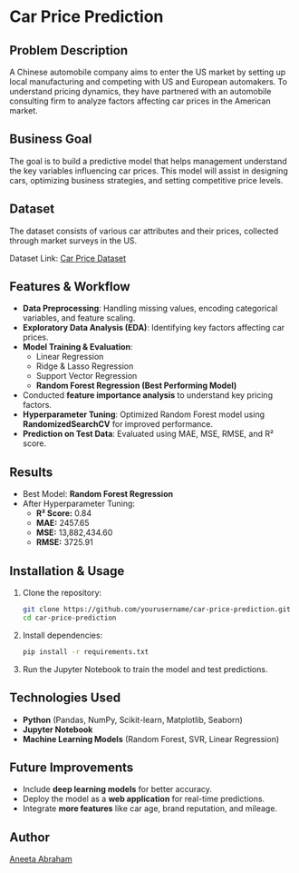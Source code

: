 # Car Price Prediction

## Problem Description
A Chinese automobile company aims to enter the US market by setting up local manufacturing and competing with US and European automakers. To understand pricing dynamics, they have partnered with an automobile consulting firm to analyze factors affecting car prices in the American market.

## Business Goal
The goal is to build a predictive model that helps management understand the key variables influencing car prices. This model will assist in designing cars, optimizing business strategies, and setting competitive price levels.

## Dataset
The dataset consists of various car attributes and their prices, collected through market surveys in the US.

Dataset Link: [Car Price Dataset](https://drive.google.com/file/d/1FHmYNLs9v0Enc-UExEMpitOFGsWvB2dP/view?usp=drive_link)


## Features & Workflow
- **Data Preprocessing**: Handling missing values, encoding categorical variables, and feature scaling.
- **Exploratory Data Analysis (EDA)**: Identifying key factors affecting car prices.
- **Model Training & Evaluation**:
  - Linear Regression
  - Ridge & Lasso Regression
  - Support Vector Regression
  - **Random Forest Regression (Best Performing Model)**
- Conducted **feature importance analysis** to understand key pricing factors.
- **Hyperparameter Tuning**: Optimized Random Forest model using **RandomizedSearchCV** for improved performance.
- **Prediction on Test Data**: Evaluated using MAE, MSE, RMSE, and R² score.

## Results
- Best Model: **Random Forest Regression**
- After Hyperparameter Tuning:
  - **R² Score:** 0.84
  - **MAE:** 2457.65
  - **MSE:** 13,882,434.60
  - **RMSE:** 3725.91


## Installation & Usage
1. Clone the repository:
   ```bash
   git clone https://github.com/yourusername/car-price-prediction.git
   cd car-price-prediction
   ```
2. Install dependencies:
   ```bash
   pip install -r requirements.txt
   ```
3. Run the Jupyter Notebook to train the model and test predictions.

## Technologies Used
- **Python** (Pandas, NumPy, Scikit-learn, Matplotlib, Seaborn)
- **Jupyter Notebook**
- **Machine Learning Models** (Random Forest, SVR, Linear Regression)

## Future Improvements
- Include **deep learning models** for better accuracy.
- Deploy the model as a **web application** for real-time predictions.
- Integrate **more features** like car age, brand reputation, and mileage.

## Author
[Aneeta Abraham](https://github.com/AneetaAbhm)
